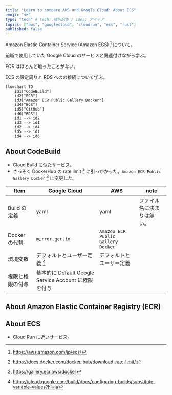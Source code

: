 ```yaml
---
title: "Learn to compare AWS and Google Cloud: About ECS"
emoji: "🐟"
type: "tech" # tech: 技術記事 / idea: アイデア
topics: ["aws", "googlecloud", "cloudrun", "ecs", "rust"]
published: false
---
```

Amazon Elastic Container Service (Amazon ECS) [^1] について。

前職で使用していた Google Cloud のサービスと関連付けながら学ぶ。

ECS はほとんど触ったことがない。

ECS の設定周りと RDS へのの接続について学ぶ。

```mermaid
flowchart TD
    id1["CodeBuild"]
    id2["ECR"]
    id3["Amazon ECR Public Gallery Docker"]
    id4["ECS"]
    id5["GitHub"]
    id6["RDS"]
    id1 --> id2
    id3 --> id1
    id2 --> id4
    id5 --> id1
    id4 --> id6
```

## About CodeBuild
- Cloud Build に似たサービス。
- さっそく DockerHub の rate limit [^2] に引っかかった。`Amazon ECR Public Gallery Docker` [^3] に変更した。

|Item|Google Cloud|AWS|note|
|----|----|----|----|
|Build の定義|yaml|yaml|ファイル名に決まりは無い。|
|Docker の代替|`mirror.gcr.io`|`Amazon ECR Public Gallery Docker`||
|環境変数|デフォルトとユーザー定義 [^4]|デフォルトとユーザー定義||
|権限と権限の付与|基本的に Default Google Service Account に権限を付与|||

## About Amazon Elastic Container Registry (ECR)

## About ECS
- Cloud Run に近いサービス。


[^1]: https://aws.amazon.com/jp/ecs/
[^2]: https://docs.docker.com/docker-hub/download-rate-limit/
[^3]: https://gallery.ecr.aws/docker
[^4]: https://cloud.google.com/build/docs/configuring-builds/substitute-variable-values?hl=ja
